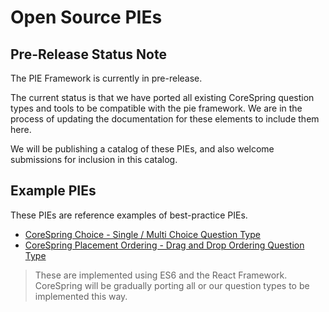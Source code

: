 # Open Source PIEs


## Pre-Release Status Note

The PIE Framework is currently in pre-release.

The current status is that we have ported all existing CoreSpring question types and tools to be compatible with the pie framework. We are in the process of updating the documentation for these elements to include them here. 


We will be publishing a catalog of these PIEs, and also welcome submissions for inclusion in this catalog.


## Example PIEs

These PIEs are reference examples of best-practice PIEs.


- [CoreSpring Choice - Single / Multi Choice Question Type](https://github.com/PieElements/corespring-choice)
- [CoreSpring Placement Ordering - Drag and Drop Ordering Question Type](https://github.com/PieElements/corespring-placement-ordering)

>These are implemented using ES6 and the React Framework. CoreSpring will be gradually porting all or our question types to be implemented this way.